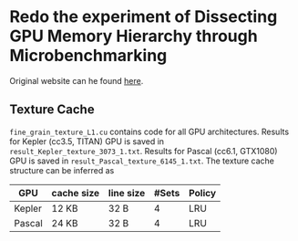 # Redo the experiment of Dissecting GPU Memory Hierarchy through Microbenchmarking

Original website can he found [here](http://www.comp.hkbu.edu.hk/~chxw/gpu_benchmark.html).

## Texture Cache

`fine_grain_texture_L1.cu` contains code for all GPU architectures.
Results for Kepler (cc3.5, TITAN) GPU is saved in `result_Kepler_texture_3073_1.txt`.
Results for Pascal (cc6.1, GTX1080) GPU is saved in `result_Pascal_texture_6145_1.txt`.
The texture cache structure can be inferred as

| GPU | cache size | line size | \#Sets | Policy |
| --- | -----------| --------- | ------ | ------ |
| Kepler | 12 KB | 32 B | 4 | LRU |
| Pascal | 24 KB | 32 B | 4 | LRU |
